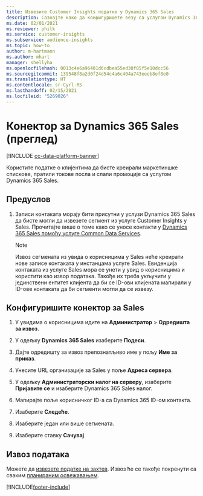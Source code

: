 ```yaml
---
title: Извезите Customer Insights податке у Dynamics 365 Sales
description: Сазнајте како да конфигуришете везу са услугом Dynamics 365 Sales.
ms.date: 02/01/2021
ms.reviewer: philk
ms.service: customer-insights
ms.subservice: audience-insights
ms.topic: how-to
author: m-hartmann
ms.author: mhart
manager: shellyha
ms.openlocfilehash: 0013c4e6a96401d6cdbea55ed38f85f5e10dcc56
ms.sourcegitcommit: 139548f8a2d0f24d54c4a6c404a743eeeb8ef8e0
ms.translationtype: HT
ms.contentlocale: sr-Cyrl-RS
ms.lasthandoff: 02/15/2021
ms.locfileid: "5269026"
---
```

# <a name="connector-for-dynamics-365-sales-preview"></a>Конектор за Dynamics 365 Sales (преглед)

[!INCLUDE [cc-data-platform-banner](../includes/cc-data-platform-banner.md)]

Користите податке о клијентима да бисте креирали маркетиншке спискове, пратили токове посла и слали промоције са услугом Dynamics 365 Sales.

## <a name="prerequisite"></a>Предуслов

1. Записи контаката морају бити присутни у услузи Dynamics 365 Sales да бисте могли да извезете сегмент из услуге Customer Insights у Sales. Прочитајте више о томе како се уносе контакти у [Dynamics 365 Sales помоћу услуге Common Data Services](connect-power-query.md).

   > [!NOTE]
   > Извоз сегмената из увида о корисницима у Sales неће креирати нове записе контаката у инстанцама услуге Sales. Евиденција контаката из услуге Sales мора се унети у увид о корисницима и користити као извор података. Такође их треба укључити у јединствени ентитет клијента да би се ID-ови клијената мапирали у ID-ове контаката да би сегменти могли да се извезу.

## <a name="configure-the-connector-for-sales"></a>Конфигуришите конектор за Sales

1. У увидима о корисницима идите на **Администратор** > **Одредишта за извоз**.

1. У одељку **Dynamics 365 Sales** изаберите **Подеси**.

1. Дајте одредишту за извоз препознатљиво име у пољу **Име за приказ**.

1. Унесите URL организације за Sales у поље **Адреса сервера**.

1. У одељку **Администраторски налог на серверу**, изаберите **Пријавите се** и изаберите Dynamics 365 Sales налог.

1. Мапирајте поље корисничког ID-а са Dynamics 365 ID-ом контакта.

1. Изаберите **Следеће**.

1. Изаберите један или више сегмената.

1. Изаберите ставку **Сачувај**.

## <a name="export-the-data"></a>Извоз података

Можете да [извезете податке на захтев](export-destinations.md). Извоз ће се такође покренути са сваким [планираним освежавањем](system.md#schedule-tab).


[!INCLUDE[footer-include](../includes/footer-banner.md)]
